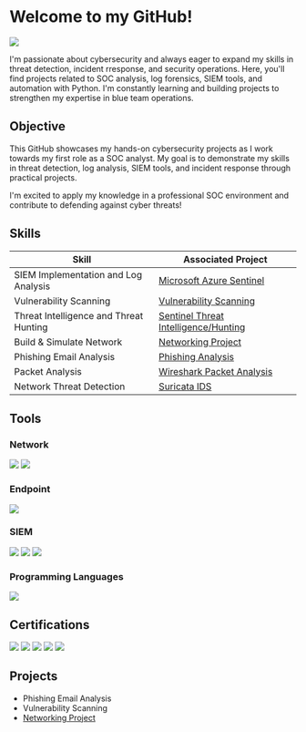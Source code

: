 # Welcome to my GitHub!
<a href="https://www.linkedin.com/in/georginaemorris/"><img src="https://img.shields.io/badge/-LinkedIn-0072b1?&style=for-the-badge&logo=linkedin&logoColor=white" /></a>

I'm passionate about cybersecurity and always eager to expand my skills in threat detection, incident rresponse, and security operations. Here, you'll find projects related to SOC analysis, log forensics, SIEM tools, and automation with Python. I'm constantly learning and building projects to strengthen my expertise in blue team operations.

## Objective

This GitHub showcases my hands-on cybersecurity projects as I work towards my first role as a SOC analyst. My goal is to demonstrate my skills in threat detection, log analysis, SIEM tools, and incident response through practical projects.

I'm excited to apply my knowledge in a professional SOC environment and contribute to defending against cyber threats!

## Skills

| Skill                                         | Associated Project         |
|-----------------------------------------------|----------------------------|
| SIEM Implementation and Log Analysis          |<a href="https://github.com/magtaff/Microsoft-Sentinel">Microsoft Azure Sentinel|
| Vulnerability Scanning |<a href="https://github.com/magtaff/Vulnerability-Scanning">Vulnerability Scanning|
| Threat Intelligence and Threat Hunting     |<a href="https://github.com/magtaff/Sentinel-Threat-Intelligence-and-Hunting">Sentinel Threat Intelligence/Hunting|
| Build & Simulate Network                      |<a href="https://github.com/magtaff/Network-Topology">Networking Project</a>|
| Phishing Email Analysis                       |<a href="https://github.com/magtaff/Phishing-Analysis">Phishing Analysis|
| Packet Analysis                               |<a href="https://github.com/magtaff/Wireshark-Packet-Analysis">Wireshark Packet Analysis|
| Network Threat Detection                      |<a href="https://github.com/magtaff/Suricata-Threat-Detection">Suricata IDS|

## Tools

### Network

<div>
    <img src="https://img.shields.io/badge/-Wireshark-1679A7?&style=for-the-badge&logo=Wireshark&logoColor=white" />
    <img src="https://img.shields.io/badge/-Suricata-EF3B2D?&style=for-the-badge&logo=Suricata&logoColor=white" />
</div>

### Endpoint

<div>
    <img src="https://img.shields.io/badge/-Velociraptor-4B275F?&style=for-the-badge&logo=Velociraptor&logoColor=white" />
</div>

### SIEM

<div>
    <img src="https://img.shields.io/badge/-Microsoft_Sentinel-0078D4?&style=for-the-badge&logo=Microsoft&logoColor=white" />
    <img src="https://img.shields.io/badge/-Splunk-000000?&style=for-the-badge&logo=Splunk&logoColor=white" />
    <img src="https://img.shields.io/badge/-Elastic-005571?&style=for-the-badge&logo=Elastic&logoColor=white" />
</div>

### Programming Languages

<div>
    <img src="https://img.shields.io/badge/Python-3776AB?&style=for-the-badge&logo=python&logoColor=white" />
</div>

## Certifications

<div>
<img src="https://img.shields.io/badge/-Security%2B-FF0000?&style=for-the-badge&logo=CompTIA&logoColor=white" />
<img src="https://img.shields.io/badge/-Network%2B-007ACC?&style=for-the-badge&logo=CompTIA&logoColor=white" />
<img src="https://img.shields.io/badge/-GRC%20Mastery-00A36C?&style=for-the-badge&logo=Security&logoColor=white" />
<img src="https://img.shields.io/badge/Microsoft%20AZ--900-0078D4?&style=for-the-badge&logo=microsoft&logoColor=white" />
<img src="https://img.shields.io/badge/-Google Cybersecurity-4285F4?&style=for-the-badge&logo=Google&logoColor=white" />
</div>

## Projects

- Phishing Email Analysis
- Vulnerability Scanning
- <a href="https://github.com/magtaff/Network-Topology">Networking Project</a>
